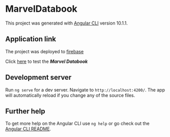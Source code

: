 # MarvelDatabook

This project was generated with [Angular CLI](https://github.com/angular/angular-cli) version 10.1.1.

## Application link

The project was deployed to [firebase](https://firebase.google.com/)

Click [here](https://marvel-databook.web.app) to test the **_Marvel Databook_**

## Development server

Run `ng serve` for a dev server. Navigate to `http://localhost:4200/`. The app will automatically reload if you change any of the source files.

## Further help

To get more help on the Angular CLI use `ng help` or go check out the [Angular CLI README](https://github.com/angular/angular-cli/blob/master/README.md).
